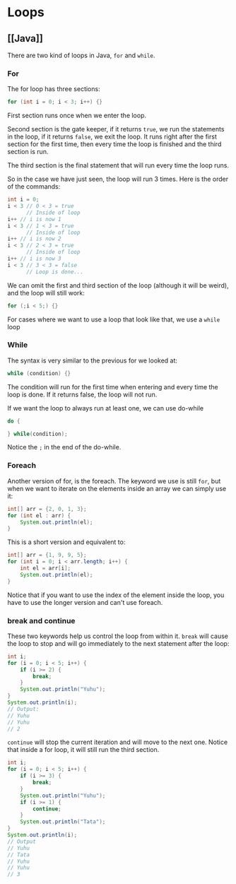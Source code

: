 # Loops
[[Java]]
---

There are two kind of loops in Java, `for` and `while`.

### For

The for loop has three sections:

```java
for (int i = 0; i < 3; i++) {}
```

First section runs once when we enter the loop.

Second section is the gate keeper, if it returns `true`, we run the statements in the loop, if it returns `false`, we exit the loop. It runs right after the first section for the first time, then every time the loop is finished and the third section is run.

The third section is the final statement that will run every time the loop runs.

So in the case we have just seen, the loop will run 3 times. Here is the order of the commands:

```java
int i = 0;
i < 3 // 0 < 3 = true
      // Inside of loop
i++ // i is now 1
i < 3 // 1 < 3 = true
      // Inside of loop
i++ // i is now 2
i < 3 // 2 < 3 = true
      // Inside of loop
i++ // i is now 3
i < 3 // 3 < 3 = false
      // Loop is done...
```

We can omit the first and third section of the loop (although it will be weird), and the loop will still work:

```java
for (;i < 5;) {}
```

For cases where we want to use a loop that look like that, we use a `while` loop

### While

The syntax is very similar to the previous for we looked at:

```java
while (condition) {}
```

The condition will run for the first time when entering and every time the loop is done. If it returns false, the loop will not run.

If we want the loop to always run at least one, we can use do-while

```java
do {

} while(condition);
```

Notice the `;` in the end of the do-while.

### Foreach

Another version of for, is the foreach. The keyword we use is still `for`, but when we want to iterate on the elements inside an array we can simply use it:

```java
int[] arr = {2, 0, 1, 3};
for (int el : arr) {
    System.out.println(el);
}
```

This is a short version and equivalent to:

```java
int[] arr = {1, 9, 9, 5};
for (int i = 0; i < arr.length; i++) {
    int el = arr[i];
    System.out.println(el);
}
```

Notice that if you want to use the index of the element inside the loop, you have to use the longer version and can't use foreach.

### break and continue

These two keywords help us control the loop from within it. `break` will cause the loop to stop and will go immediately to the next statement after the loop:

```java
int i;
for (i = 0; i < 5; i++) {
    if (i >= 2) {
        break;
    }
    System.out.println("Yuhu");
}
System.out.println(i);
// Output:
// Yuhu
// Yuhu
// 2
```

`continue` will stop the current iteration and will move to the next one. Notice that inside a for loop, it will still run the third section.

```java
int i;
for (i = 0; i < 5; i++) {
    if (i >= 3) {
        break;
    }
    System.out.println("Yuhu");
    if (i >= 1) {
        continue;
    }
    System.out.println("Tata");
}
System.out.println(i);
// Output
// Yuhu
// Tata
// Yuhu
// Yuhu
// 3
```